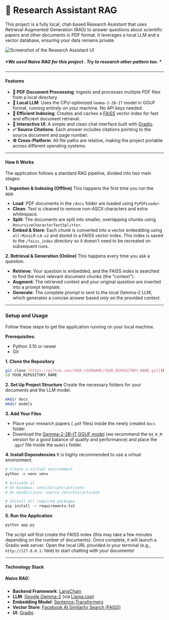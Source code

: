 # 🔬 Research Assistant RAG

This project is a fully local, chat-based Research Assistant that uses Retrieval Augmented Generation (RAG) to answer questions about scientific papers and other documents in PDF format. It leverages a local LLM and a vector database, ensuring your data remains private.

![Screenshot of the Research Assistant UI](https://media.licdn.com/dms/image/v2/D4D22AQEuR6oSoEUedA/feedshare-shrink_1280/B4DZfNzyaXH4Ao-/0/1751504595899?e=1755734400&v=beta&t=GcJOC2x73wGgTmQ7M9pwgIjedT8Kl2rtIrkrjQVzRwE)

 ##### *We used Naive RAG for this project . Try to research other pattern too. *
---

#### Features

-   **📄 PDF Document Processing**: Ingests and processes multiple PDF files from a local directory.
-   **🧠 Local LLM**: Uses the CPU-optimized `Gemma-2-2B-IT` model in GGUF format, running entirely on your machine. No API keys needed.
-   **💾 Efficient Indexing**: Creates and caches a [FAISS](https://faiss.ai/) vector index for fast and efficient document retrieval.
-   **💬 Interactive UI**: A simple and clean chat interface built with [Gradio](https://www.gradio.app/).
-   **✅ Source Citations**: Each answer includes citations pointing to the source document and page number.
-   **⚙️ Cross-Platform**: All file paths are relative, making the project portable across different operating systems.

---

#### How It Works

The application follows a standard RAG pipeline, divided into two main stages:

**1. Ingestion & Indexing (Offline)**
This happens the first time you run the app.
-   **Load**: PDF documents in the `/docs` folder are loaded using `PyPDFLoader`.
-   **Clean**: Text is cleaned to remove non-ASCII characters and extra whitespace.
-   **Split**: The documents are split into smaller, overlapping chunks using `RecursiveCharacterTextSplitter`.
-   **Embed & Store**: Each chunk is converted into a vector embedding using `all-MiniLM-L6-v2` and stored in a FAISS vector index. This index is saved to the `/faiss_index` directory so it doesn't need to be recreated on subsequent runs.

**2. Retrieval & Generation (Online)**
This happens every time you ask a question.
-   **Retrieve**: Your question is embedded, and the FAISS index is searched to find the most relevant document chunks (the "context").
-   **Augment**: The retrieved context and your original question are inserted into a prompt template.
-   **Generate**: The complete prompt is sent to the local Gemma-2 LLM, which generates a concise answer based *only* on the provided context.

---

### Setup and Usage

Follow these steps to get the application running on your local machine.

**Prerequisites:**
-   Python 3.10 or newer
-   Git

**1. Clone the Repository**
```bash
git clone [https://github.com/YOUR_USERNAME/YOUR_REPOSITORY_NAME.git](https://github.com/YOUR_USERNAME/YOUR_REPOSITORY_NAME.git)
cd YOUR_REPOSITORY_NAME
```

**2. Set Up Project Structure**
Create the necessary folders for your documents and the LLM model.
```bash
mkdir docs
mkdir models
```

**3. Add Your Files**
-   Place your research papers (`.pdf` files) inside the newly created `docs` folder.
-   Download the [Gemma-2-2B-IT GGUF model](https://huggingface.co/lmstudio-ai/gemma-2-2b-it-GGUF) (we recommend the `Q4_K_M` version for a good balance of quality and performance) and place the `.gguf` file inside the `models` folder.

**4. Install Dependencies**
It is highly recommended to use a virtual environment.
```bash
# Create a virtual environment
python -m venv venv

# Activate it
# On Windows: venv\Scripts\activate
# On macOS/Linux: source venv/bin/activate

# Install all required packages
pip install -r requirements.txt
```

**5. Run the Application**
```bash
python app.py
```
The script will first create the FAISS index (this may take a few minutes depending on the number of documents). Once complete, it will launch a Gradio web server. Open the local URL provided in your terminal (e.g., `http://127.0.0.1:7860`) to start chatting with your documents!

---

#### Technology Stack
##### Naive RAG:

-   **Backend Framework**: [LangChain](https://www.langchain.com/)
-   **LLM**: [Google Gemma-2](https://huggingface.co/google/gemma-2-2b-it) (via [Llama.cpp](https://github.com/ggerganov/llama.cpp))
-   **Embedding Model**: [Sentence-Transformers](https://www.sbert.net/)
-   **Vector Store**: [Facebook AI Similarity Search (FAISS)](https://faiss.ai/)
-   **UI**: [Gradio](https://www.gradio.app/)
